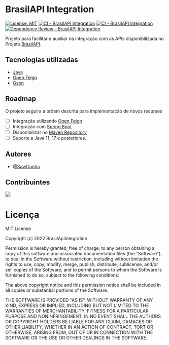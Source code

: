 # BrasilAPI Integration

[![License: MIT](https://img.shields.io/badge/License-MIT-yellow.svg)](https://opensource.org/licenses/MIT)
[![CI - BrasilAPI Integration](https://github.com/SawCunha/BrasilApiIntegration/actions/workflows/maven_pr.yml/badge.svg)](https://github.com/SawCunha/BrasilApiIntegration/actions/workflows/maven_pr.yml)
[![CI - BrasilAPI Integration](https://github.com/SawCunha/BrasilApiIntegration/actions/workflows/maven_pr.yml/badge.svg)](https://github.com/SawCunha/BrasilApiIntegration/actions/workflows/maven_pr.yml)
[![Dependency Review - BrasilAPI Integration](https://github.com/SawCunha/BrasilApiIntegration/actions/workflows/dependency-review.yml/badge.svg)](https://github.com/SawCunha/BrasilApiIntegration/actions/workflows/dependency-review.yml)

Projeto para facilitar e auxiliar na integração com as APIs disponibilizada no Projeto [BrasilAPI](https://github.com/BrasilAPI/BrasilAPI).

## Tecnologias utilizadas
- [Java](https://www.java.com/pt-BR/)
- [Open Feign](https://github.com/OpenFeign/feign)
- [Gson](https://github.com/google/gson)

## Roadmap

O projeto seguira a ordem descrita para implementação de novos recursos

- [ ] Integração utilizando [Open Feign](https://github.com/OpenFeign/feign)
- [ ] Integração com [Spring Boot](https://spring.io/projects/spring-boot)
- [ ] Disponibilizar no [Maven Repository](https://mvnrepository.com/)
- [ ] Suporte a Java 11, 17 e posteriores.

## Autores

- [@SawCunha](https://github.com/SawCunha)

## Contribuintes

<a href="https://github.com/SawCunha/BrasilApiIntegration/graphs/contributors"><img src="https://contrib.rocks/image?repo=SawCunha/BrasilApiIntegration" /></a>





# Licença

MIT License

Copyright (c) 2022 BrasilApiIntegration

Permission is hereby granted, free of charge, to any person obtaining a copy
of this software and associated documentation files (the "Software"), to deal
in the Software without restriction, including without limitation the rights
to use, copy, modify, merge, publish, distribute, sublicense, and/or sell
copies of the Software, and to permit persons to whom the Software is
furnished to do so, subject to the following conditions:

The above copyright notice and this permission notice shall be included in all
copies or substantial portions of the Software.

THE SOFTWARE IS PROVIDED "AS IS", WITHOUT WARRANTY OF ANY KIND, EXPRESS OR
IMPLIED, INCLUDING BUT NOT LIMITED TO THE WARRANTIES OF MERCHANTABILITY,
FITNESS FOR A PARTICULAR PURPOSE AND NONINFRINGEMENT. IN NO EVENT SHALL THE
AUTHORS OR COPYRIGHT HOLDERS BE LIABLE FOR ANY CLAIM, DAMAGES OR OTHER
LIABILITY, WHETHER IN AN ACTION OF CONTRACT, TORT OR OTHERWISE, ARISING FROM,
OUT OF OR IN CONNECTION WITH THE SOFTWARE OR THE USE OR OTHER DEALINGS IN THE
SOFTWARE.

